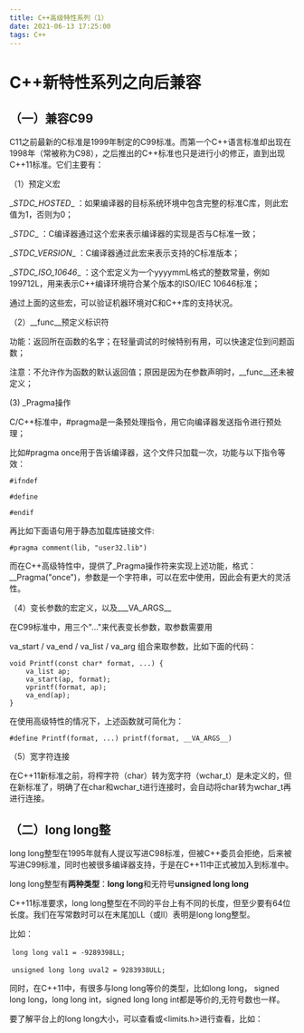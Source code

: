 ```yaml
---
title: C++高级特性系列（1）
date: 2021-06-13 17:25:00
tags: C++
---
```


# C++新特性系列之向后兼容

## （一）兼容C99

C11之前最新的C标准是1999年制定的C99标准。而第一个C++语言标准却出现在1998年（常被称为C98），之后推出的C++标准也只是进行小的修正，直到出现C++11标准。它们主要有：

（1）预定义宏

\__STDC_HOSTED__  ：如果编译器的目标系统环境中包含完整的标准C库，则此宏值为1，否则为0；

\__STDC__ ：C编译器通过这个宏来表示编译器的实现是否与C标准一致；

\__STDC_VERSION__ ：C编译器通过此宏来表示支持的C标准版本；

\__STDC_ISO_10646__ ：这个宏定义为一个yyyymmL格式的整数常量，例如199712L，用来表示C++编译环境符合某个版本的ISO/IEC 10646标准；

通过上面的这些宏，可以验证机器环境对C和C++库的支持状况。



（2）\__func__预定义标识符

功能：返回所在函数的名字；在轻量调试的时候特别有用，可以快速定位到问题函数；

注意：不允许作为函数的默认返回值；原因是因为在参数声明时，\__func__还未被定义；



(3) _Pragma操作

C/C++标准中，#pragma是一条预处理指令，用它向编译器发送指令进行预处理；

比如#pragma once用于告诉编译器，这个文件只加载一次，功能与以下指令等效：

`#ifndef`

`#define`

`#endif`

再比如下面语句用于静态加载库链接文件: 

`#pragma comment(lib, "user32.lib")` 

而在C++高级特性中，提供了_Pragma操作符来实现上述功能，格式：__Pragma("once")，参数是一个字符串，可以在宏中使用，因此会有更大的灵活性。



（4）变长参数的宏定义，以及___VA_ARGS__

  在C99标准中，用三个"..."来代表变长参数，取参数需要用

va_start / va_end / va_list / va_arg 组合来取参数，比如下面的代码：

	void Printf(const char* format, ...) {
		va_list ap;
		va_start(ap, format);
		vprintf(format, ap);
		va_end(ap);
	}

在使用高级特性的情况下，上述函数就可简化为：

```
#define Printf(format, ...) printf(format, __VA_ARGS__)
```



（5）宽字符连接

在C++11新标准之前，将榨字符（char）转为宽字符（wchar_t）是未定义的，但在新标准了，明确了在char和wchar_t进行连接时，会自动将char转为wchar_t再进行连接。



## （二）long long整



long long整型在1995年就有人提议写进C98标准，但被C++委员会拒绝，后来被写进C99标准，同时也被很多编译器支持，于是在C++11中正式被加入到标准中。

long long整型有**两种类型**：**long long**和无符号**unsigned long long**

C++11标准要求，long long整型在不同的平台上有不同的长度，但至少要有64位长度。我们在写常数时可以在末尾加LL（或ll）表明是long long整型。

比如：

​			`long long val1 = -9289398LL;`

​			`unsigned long long uval2 = 9283938ULL;`

同时，在C++11中，有很多与long long等价的类型，比如long long， signed long long，long long int，signed long long int都是等价的,无符号数也一样。

要了解平台上的long long大小，可以查看<climits>或<limits.h>进行查看，比如：



